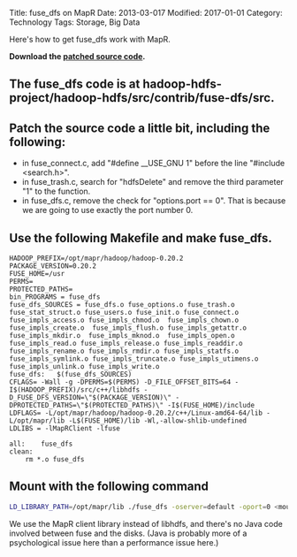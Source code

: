 Title: fuse_dfs on MapR
Date: 2013-03-017
Modified: 2017-01-01
Category: Technology
Tags: Storage, Big Data

Here's how to get fuse_dfs work with MapR.

<strong>Download the [patched source code]({attach}fuse-dfs.tar.bz2").</strong>

## The fuse_dfs code is at hadoop-hdfs-project/hadoop-hdfs/src/contrib/fuse-dfs/src. 
## Patch the source code a little bit, including the following:
  - in fuse_connect.c, add "#define __USE_GNU 1" before the line "#include &lt;search.h&gt;".
  - in fuse_trash.c, search for "hdfsDelete" and remove the third parameter "1" to the function.
  - in fuse_dfs.c, remove the check for "options.port == 0".  That is because we are going to use exactly the port number 0.

## Use the following Makefile and make fuse_dfs.

```
HADOOP_PREFIX=/opt/mapr/hadoop/hadoop-0.20.2
PACKAGE_VERSION=0.20.2
FUSE_HOME=/usr
PERMS=
PROTECTED_PATHS=
bin_PROGRAMS = fuse_dfs
fuse_dfs_SOURCES = fuse_dfs.o fuse_options.o fuse_trash.o fuse_stat_struct.o fuse_users.o fuse_init.o fuse_connect.o fuse_impls_access.o fuse_impls_chmod.o  fuse_impls_chown.o  fuse_impls_create.o  fuse_impls_flush.o fuse_impls_getattr.o  fuse_impls_mkdir.o  fuse_impls_mknod.o  fuse_impls_open.o fuse_impls_read.o fuse_impls_release.o fuse_impls_readdir.o fuse_impls_rename.o fuse_impls_rmdir.o fuse_impls_statfs.o fuse_impls_symlink.o fuse_impls_truncate.o fuse_impls_utimens.o  fuse_impls_unlink.o fuse_impls_write.o
fuse_dfs:   $(fuse_dfs_SOURCES)
CFLAGS= -Wall -g -DPERMS=$(PERMS) -D_FILE_OFFSET_BITS=64 -I$(HADOOP_PREFIX)/src/c++/libhdfs -D_FUSE_DFS_VERSION=\"$(PACKAGE_VERSION)\" -DPROTECTED_PATHS=\"$(PROTECTED_PATHS)\" -I$(FUSE_HOME)/include
LDFLAGS= -L/opt/mapr/hadoop/hadoop-0.20.2/c++/Linux-amd64-64/lib -L/opt/mapr/lib -L$(FUSE_HOME)/lib -Wl,-allow-shlib-undefined
LDLIBS = -lMapRClient -lfuse 

all:    fuse_dfs
clean:
    rm *.o fuse_dfs
```

## Mount with the following command

```bash
LD_LIBRARY_PATH=/opt/mapr/lib ./fuse_dfs -oserver=default -oport=0 <mount point>
```

We use the MapR client library instead of libhdfs, and there's no Java code involved between fuse and the disks.  (Java is probably more of a psychological issue here than a performance issue here.)



